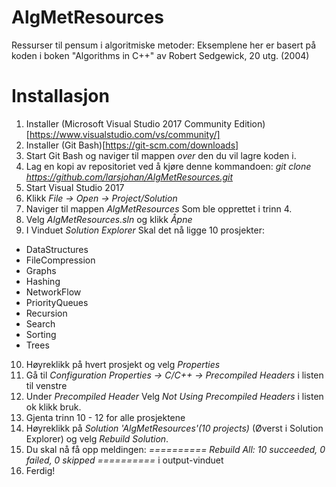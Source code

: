 # AlgMetResources
Ressurser til pensum i algoritmiske metoder:
Eksemplene her er basert på koden i boken "Algorithms in C++" av Robert Sedgewick, 20 utg. (2004)

# Installasjon
1. Installer (Microsoft Visual Studio 2017 Community Edition)[https://www.visualstudio.com/vs/community/]
2. Installer (Git Bash)[https://git-scm.com/downloads]
3. Start Git Bash og naviger til mappen *over* den du vil lagre koden i.
4. Lag en kopi av repositoriet ved å kjøre denne kommandoen: *git clone https://github.com/larsjohan/AlgMetResources.git*
5. Start Visual Studio 2017
6. Klikk *File -> Open -> Project/Solution*
7. Naviger til mappen *AlgMetResources* Som ble opprettet i trinn 4.
8. Velg *AlgMetResources.sln* og klikk *Åpne*
9. I Vinduet *Solution Explorer* Skal det nå ligge 10 prosjekter:
  - DataStructures
  - FileCompression
  - Graphs
  - Hashing
  - NetworkFlow
  - PriorityQueues
  - Recursion
  - Search
  - Sorting
  - Trees
10. Høyreklikk på hvert prosjekt og velg *Properties*
11. Gå til *Configuration Properties -> C/C++ -> Precompiled Headers* i listen til venstre
12. Under *Precompiled Header* Velg *Not Using Precompiled Headers* i listen ok klikk bruk. 
13. Gjenta trinn 10 - 12 for alle prosjektene
14. Høyreklikk på *Solution 'AlgMetResources'(10 projects)* (Øverst i Solution Explorer) og velg *Rebuild Solution*.
15. Du skal nå få opp meldingen: *========== Rebuild All: 10 succeeded, 0 failed, 0 skipped ==========* i output-vinduet
16. Ferdig!
